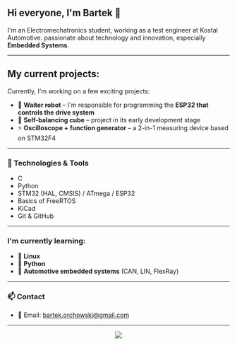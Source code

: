 ## Hi everyone, I'm Bartek 👋

I'm an Electromechatronics student, working as a test engineer at Kostal Automotive. 
passionate about technology and innovation, especially **Embedded Systems**. 

---
## My current projects:
Currently, I'm working on a few exciting projects:
- 🤖 **Waiter robot** – I'm responsible for programming the **ESP32 that controls the drive system**
- 🧊 **Self-balancing cube** – project in its early development stage
- ⚡ **Oscilloscope + function generator** – a 2-in-1 measuring device based on STM32F4
---
### 🔧 Technologies & Tools
- C 
- Python
- STM32 (HAL, CMSIS) / ATmega / ESP32
- Basics of FreeRTOS
- KiCad
- Git & GitHub
---
### I'm currently learning:
- 🐧 **Linux**
- 🐍 **Python**
- 🚗 **Automotive embedded systems** (CAN, LIN, FlexRay)
---

### 📫 Contact
- 📧 Email: bartek.orchowski@gmail.com
---

<p align="center">
  <img src="https://github-readme-stats.vercel.app/api?username=TwojNick&show_icons=true&theme=tokyonight" />
</p>
